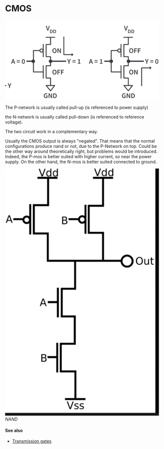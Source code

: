 # CMOS

![](../media/Pasted%20image%2020230525190110.png)

The P-network is usually called pull-up (is referenced to power supply)

the N-network is usually called pull-down (is referenced to reference voltage).

The two circuit work in a complementary way.

Usually the CMOS output is always "negated". That means that the normal configurations produce nand or not, due to the P-Network on top. Could be the other way around theoretically right, but problems would be introduced. Indeed, the P-mos is better suited with higher current, so near the power supply. On the other hand, the N-mos is better suited connected to ground.

![](media/Pasted%20image%2020230525190153.png)
*NAND*

#### See also
- [Transmission gates](transmission-gates.md)


